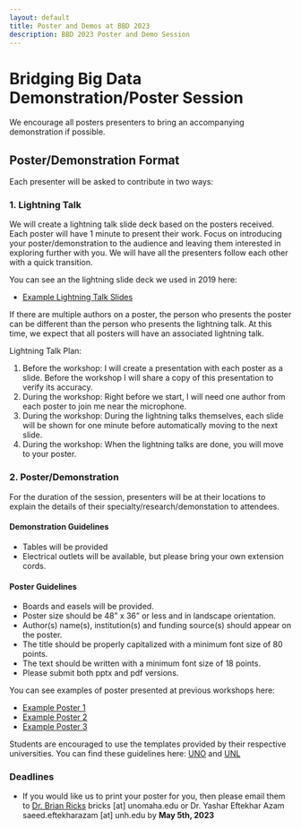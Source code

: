 ```yaml
---
layout: default
title: Poster and Demos at BBD 2023
description: BBD 2023 Poster and Demo Session
---
```


# Bridging Big Data Demonstration/Poster Session

We encourage all posters presenters to bring an accompanying demonstration if possible.

## Poster/Demonstration Format

Each presenter will be asked to contribute in two ways:

### 1. Lightning Talk

We will create a lightning talk slide deck based on the posters received. Each poster will have 1 minute to present their work. Focus on introducing your poster/demonstration to the audience and leaving them interested in exploring further with you. We will have all the presenters follow each other with a quick transition.

You can see an the lightning slide deck we used in 2019 here:
- [Example Lightning Talk Slides](../assets/files/BBD%202019%20Lightning%20Talks.pdf) 

If there are multiple authors on a poster, the person who presents the poster can be different than the person who presents the lightning talk. At this time, we expect that all posters will have an associated lightning talk.

Lightning Talk Plan: 
1.	Before the workshop: I will create a presentation with each poster as a slide. Before the workshop I will share a copy of this presentation to verify its accuracy.
2.	During the workshop: Right before we start, I will need one author from each poster to join me near the microphone.
3.	During the workshop: During the lightning talks themselves, each slide will be shown for one minute before automatically moving to the next  slide.
4.	During the workshop: When the lightning talks are done, you will move to your poster.


### 2. Poster/Demonstration
For the duration of the session, presenters will be at their locations to explain the details of their specialty/research/demonstation to attendees.  

#### Demonstration Guidelines
- Tables will be provided
- Electrical outlets will be available, but please bring your own extension cords.

#### Poster Guidelines

- Boards and easels will be provided.
- Poster size should be 48” x 36” or less and in landscape orientation.
- Author(s) name(s), institution(s) and funding source(s) should appear on the poster.
- The title should be properly capitalized with a minimum font size of 80 points.
- The text should be written with a minimum font size of 18 points.
- Please submit both pptx and pdf versions.



You can see examples of poster presented at previous workshops here: 
- [Example Poster 1](../assets/files/Deep%20Neural%20Nets%20Crack%20Detection-Ji%20Young.pdf)
- [Example Poster 2](../assets/files/Displacement%20Measurement%20of%20Bridge%20Deformation–Mohamed.pdf)
- [Example Poster 3](../assets/files/Technology%20Demonstration%20Network%20Overview.pdf)

Students are encouraged to use the templates provided by their respective universities. You can find these guidelines here: [UNO](https://www.unomaha.edu/university-communications/online-brand-guide/index.php) and [UNL](https://ucomm.unl.edu/brand)


### Deadlines

- If you would like us to print your poster for you, then please email them to [Dr. Brian Ricks](https://www.unomaha.edu/college-of-information-science-and-technology/about/faculty-staff/brian-ricks.php) bricks [at] unomaha.edu or Dr. 
Yashar Eftekhar Azam saeed.eftekharazam [at] unh.edu by **May 5th, 2023**
